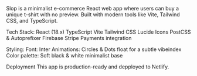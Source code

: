Slop is a minimalist e-commerce React web app where users can buy a unique t-shirt with no preview. Built with modern tools like Vite, Tailwind CSS, and TypeScript.

Tech Stack:
React (18.x)
TypeScript
Vite
Tailwind CSS
Lucide Icons
PostCSS & Autoprefixer
Firebase 
Stripe Payments integration

Styling:
Font: Inter
Animations: Circles & Dots float for a subtle vibeindex
Color palette: Soft black & white minimalist base

Deployment
This app is production-ready and depployed to Netlify.

